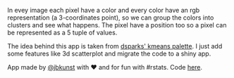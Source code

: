 In evey image each pixel have a color and every color have an rgb representation 
(a 3-coordinates point), so we can group the colors into clusters and see what happens.
The pixel have a position too so a pixel can be represented as a 5 tuple of values.

The idea behind this app is taken from [dsparks' kmeans palette](https://gist.github.com/dsparks/3980277). I just add some features like 3d scatterplot and migrate the code to a shiny app.

App made by [@jbkunst](https://twitter.com/jbkunst) with ❤️ and for fun with #rstats. Code 
[here](https://github.com/jbkunst/shiny-apps).
